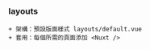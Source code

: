 ### layouts
    + 架構：預設版面樣式 layouts/default.vue
    + 套用：每個所需的頁面添加 <Nuxt />

<!-- https://www.youtube.com/watch?v=IzLIXyZkKAA -->